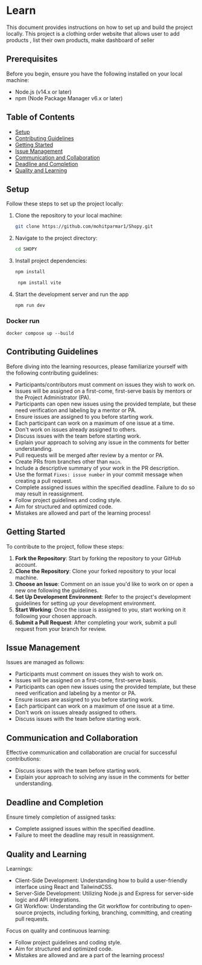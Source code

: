 # Learn

This document provides instructions on how to set up and build the project locally.
This project is a clothing order website that allows user to add products , list their own products, make dashboard of seller

## Prerequisites

Before you begin, ensure you have the following installed on your local machine:

- Node.js (v14.x or later)
- npm (Node Package Manager v6.x or later)

## Table of Contents
- [Setup](#Setup)
- [Contributing Guidelines](#contributing-guidelines)
- [Getting Started](#getting-started)
- [Issue Management](#issue-management)
- [Communication and Collaboration](#communication-and-collaboration)
- [Deadline and Completion](#deadline-and-completion)
- [Quality and Learning](#quality-and-learning)

## Setup

Follow these steps to set up the project locally:

1. Clone the repository to your local machine:

   ```bash
   git clone https://github.com/mohitparmar1/Shopy.git
   ```

2. Navigate to the project directory:

   ```bash
   cd SHOPY
   ```
3. Install project dependencies:

   ```bash
   npm install
   ```

   ```bash
    npm install vite
    ```

4.  Start the development server and run the app

    ```bash
    npm run dev
    ```
### Docker run 

```
docker compose up --build
```
## Contributing Guidelines

Before diving into the learning resources, please familiarize yourself with the following contributing guidelines:

- Participants/contributors must comment on issues they wish to work on.
- Issues will be assigned on a first-come, first-serve basis by mentors or the Project Administrator (PA).
- Participants can open new issues using the provided template, but these need verification and labeling by a mentor or PA.
- Ensure issues are assigned to you before starting work.
- Each participant can work on a maximum of one issue at a time.
- Don't work on issues already assigned to others.
- Discuss issues with the team before starting work.
- Explain your approach to solving any issue in the comments for better understanding.
- Pull requests will be merged after review by a mentor or PA.
- Create PRs from branches other than `main`.
- Include a descriptive summary of your work in the PR description.
- Use the format `Fixes: issue number` in your commit message when creating a pull request.
- Complete assigned issues within the specified deadline. Failure to do so may result in reassignment.
- Follow project guidelines and coding style.
- Aim for structured and optimized code.
- Mistakes are allowed and part of the learning process!

## Getting Started

To contribute to the project, follow these steps:

1. **Fork the Repository**: Start by forking the repository to your GitHub account.
2. **Clone the Repository**: Clone your forked repository to your local machine.
3. **Choose an Issue**: Comment on an issue you'd like to work on or open a new one following the guidelines.
4. **Set Up Development Environment**: Refer to the project's development guidelines for setting up your development environment.
5. **Start Working**: Once the issue is assigned to you, start working on it following your chosen approach.
6. **Submit a Pull Request**: After completing your work, submit a pull request from your branch for review.

## Issue Management

Issues are managed as follows:

- Participants must comment on issues they wish to work on.
- Issues will be assigned on a first-come, first-serve basis.
- Participants can open new issues using the provided template, but these need verification and labeling by a mentor or PA.
- Ensure issues are assigned to you before starting work.
- Each participant can work on a maximum of one issue at a time.
- Don't work on issues already assigned to others.
- Discuss issues with the team before starting work.

## Communication and Collaboration

Effective communication and collaboration are crucial for successful contributions:

- Discuss issues with the team before starting work.
- Explain your approach to solving any issue in the comments for better understanding.

## Deadline and Completion

Ensure timely completion of assigned tasks:

- Complete assigned issues within the specified deadline.
- Failure to meet the deadline may result in reassignment.

## Quality and Learning

Learnings:

- Client-Side Development: Understanding how to build a user-friendly interface using React and TailwindCSS.
- Server-Side Development: Utilizing Node.js and Express for server-side logic and API integrations.
- Git Workflow: Understanding the Git workflow for contributing to open-source projects, including forking, branching, committing, and creating pull requests.

Focus on quality and continuous learning:

- Follow project guidelines and coding style.
- Aim for structured and optimized code.
- Mistakes are allowed and are a part of the learning process!
